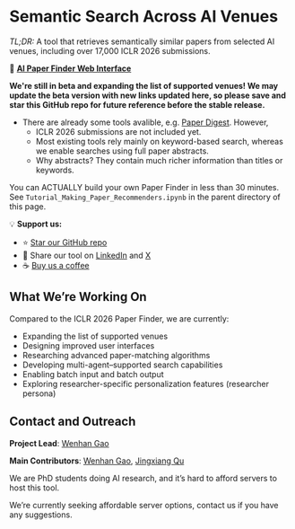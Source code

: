 # Semantic Search Across AI Venues

*TL;DR:* A tool that retrieves semantically similar papers from selected AI venues, including over 17,000 ICLR 2026 submissions.

🔗 **[AI Paper Finder Web Interface](https://huggingface.co/spaces/wenhanacademia/)**

**We're still in beta and expanding the list of supported venues! We may update the beta version with new links updated here, so please save and star this GitHub repo for future reference before the stable release.**

- There are already some tools avalible, e.g. [Paper Digest](https://www.paperdigest.org/). However,
	- ICLR 2026 submissions are not included yet.
	- Most existing tools rely mainly on keyword-based search, whereas we enable searches using full paper abstracts.
	- Why abstracts? They contain much richer information than titles or keywords.


You can ACTUALLY build your own Paper Finder in less than 30 minutes. See `Tutorial_Making_Paper_Recommenders.ipynb` in the parent directory of this page.


💡 **Support us:**

* ⭐ [Star our GitHub repo](https://github.com/wenhangao21/ICLR26_Paper_Finder/tree/main)
* 🔗 Share our tool on [LinkedIn](https://www.linkedin.com/in/wenhan-gao-2311611b4/) and [X](https://x.com/Wenhanacademia)
* ☕ [Buy us a coffee](https://buymeacoffee.com/wenhanacado)

## What We’re Working On

Compared to the ICLR 2026 Paper Finder, we are currently:

* Expanding the list of supported venues
* Designing improved user interfaces
* Researching advanced paper-matching algorithms
* Developing multi-agent–supported search capabilities
* Enabling batch input and batch output
* Exploring researcher-specific personalization features (researcher persona)


## Contact and Outreach

**Project Lead**: [Wenhan Gao](https://wenhangao.github.io/)

**Main Contributors**: [Wenhan Gao](https://wenhangao.github.io/), [Jingxiang Qu](https://wenhangao.github.io/)

We are PhD students doing AI research, and it’s hard to afford servers to host this tool.

We’re currently seeking affordable server options, contact us if you have any suggestions.

